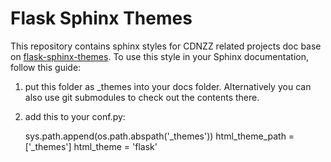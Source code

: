 Flask Sphinx Themes
===================

This repository contains sphinx styles for CDNZZ related projects doc base on <a href="https://github.com/mitsuhiko/flask-sphinx-themes">flask-sphinx-themes</a>. To use this style in your Sphinx documentation, follow
this guide:

1. put this folder as _themes into your docs folder.  Alternatively
   you can also use git submodules to check out the contents there.
2. add this to your conf.py:

   sys.path.append(os.path.abspath('_themes'))
   html_theme_path = ['_themes']
   html_theme = 'flask'

